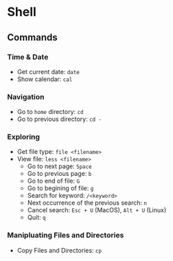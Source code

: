 # Shell

## Commands

### Time & Date

- Get current date: `date`
- Show calendar: `cal`


### Navigation

- Go to `home` directory: `cd`
- Go to previous directory: `cd -`

### Exploring

- Get file type: `file <filename>`
- View file: `less <filename>`
  - Go to next page: `Space`
  - Go to previous page: `b`
  - Go to end of file: `G`
  - Go to begining of file: `g`
  - Search for keyword: `/<keyword>`
  - Next occurrence of the previous search: `n`
  - Cancel search: `Esc + U` (MacOS), `Alt + U` (Linux)
  - Quit: `q`
  
### Manipluating Files and Directories

- Copy Files and Directories: `cp`
